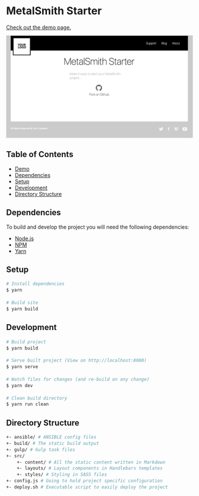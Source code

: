 # MetalSmith Starter

[Check out the demo page.](https://metalsmith.leventebalogh.com)

![Screenshot](./screenshot.png)

## Table of Contents
- [Demo](https://metalsmith.leventebalogh.com)
- [Dependencies](#dependencies)
- [Setup](#setup)
- [Development](#development)
- [Directory Structure](#directory-structure)

## Dependencies
To build and develop the project you will need the following dependencies:
- [Node.js](https://nodejs.org/en/)
- [NPM](https://www.npmjs.com/)
- [Yarn](https://yarnpkg.com/lang/en/)

## Setup
```bash
# Install dependencies
$ yarn

# Build site
$ yarn build
```

## Development
```bash
# Build project
$ yarn build

# Serve built project (View on http://localhost:8080)
$ yarn serve

# Watch files for changes (and re-build on any change)
$ yarn dev

# Clean build directory
$ yarn run clean
```

## Directory Structure
```bash
+- ansible/ # ANSIBLE config files
+- build/ # The static build output
+- gulp/ # Gulp task files
+- src/
    +- content/ # All the static content written in Markdown
    +- layouts/ # Layout components in Handlebars templates
    +- styles/ # Styling in SASS files
+- config.js # Going to hold project specific configuration
+- deploy.sh # Executable script to easily deploy the project
```